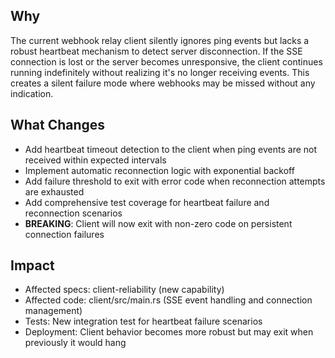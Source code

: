 ## Why
The current webhook relay client silently ignores ping events but lacks a robust heartbeat mechanism to detect server disconnection. If the SSE connection is lost or the server becomes unresponsive, the client continues running indefinitely without realizing it's no longer receiving events. This creates a silent failure mode where webhooks may be missed without any indication.

## What Changes
- Add heartbeat timeout detection to the client when ping events are not received within expected intervals
- Implement automatic reconnection logic with exponential backoff
- Add failure threshold to exit with error code when reconnection attempts are exhausted
- Add comprehensive test coverage for heartbeat failure and reconnection scenarios
- **BREAKING**: Client will now exit with non-zero code on persistent connection failures

## Impact
- Affected specs: client-reliability (new capability)
- Affected code: client/src/main.rs (SSE event handling and connection management)
- Tests: New integration test for heartbeat failure scenarios
- Deployment: Client behavior becomes more robust but may exit when previously it would hang